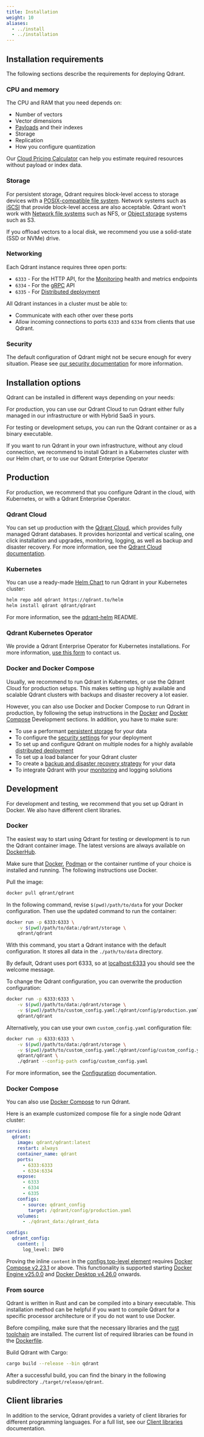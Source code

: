 ```yaml
---
title: Installation
weight: 10
aliases:
  - ../install
  - ../installation
---
```


## Installation requirements

The following sections describe the requirements for deploying Qdrant.

### CPU and memory

The CPU and RAM that you need depends on:

- Number of vectors
- Vector dimensions
- [Payloads](/documentation/concepts/payload/) and their indexes
- Storage
- Replication
- How you configure quantization

Our [Cloud Pricing Calculator](https://cloud.qdrant.io/calculator) can help you estimate required resources without payload or index data.

### Storage

For persistent storage, Qdrant requires block-level access to storage devices with a [POSIX-compatible file system](https://www.quobyte.com/storage-explained/posix-filesystem/). Network systems such as [iSCSI](https://en.wikipedia.org/wiki/ISCSI) that provide block-level access are also acceptable.
Qdrant won't work with [Network file systems](https://en.wikipedia.org/wiki/File_system#Network_file_systems) such as NFS, or [Object storage](https://en.wikipedia.org/wiki/Object_storage) systems such as S3.

If you offload vectors to a local disk, we recommend you use a solid-state (SSD or NVMe) drive.

### Networking

Each Qdrant instance requires three open ports:

* `6333` - For the HTTP API, for the [Monitoring](/documentation/guides/monitoring/) health and metrics endpoints
* `6334` - For the [gRPC](/documentation/interfaces/#grpc-interface) API
* `6335` - For [Distributed deployment](/documentation/guides/distributed_deployment/)

All Qdrant instances in a cluster must be able to:

- Communicate with each other over these ports
- Allow incoming connections to ports `6333` and `6334` from clients that use Qdrant.

### Security

The default configuration of Qdrant might not be secure enough for every situation. Please see [our security documentation](/documentation/guides/security/) for more information.

## Installation options

Qdrant can be installed in different ways depending on your needs:

For production, you can use our Qdrant Cloud to run Qdrant either fully managed in our infrastructure or with Hybrid SaaS in yours.

For testing or development setups, you can run the Qdrant container or as a binary executable.

If you want to run Qdrant in your own infrastructure, without any cloud connection, we recommend to install Qdrant in a Kubernetes cluster with our Helm chart, or to use our Qdrant Enterprise Operator

## Production

For production, we recommend that you configure Qdrant in the cloud, with Kubernetes, or with a Qdrant Enterprise Operator.

### Qdrant Cloud

You can set up production with the [Qdrant Cloud](https://qdrant.to/cloud), which provides fully managed Qdrant databases.
It provides horizontal and vertical scaling, one click installation and upgrades, monitoring, logging, as well as backup and disaster recovery. For more information, see the [Qdrant Cloud documentation](/documentation/cloud/).

### Kubernetes

You can use a ready-made [Helm Chart](https://helm.sh/docs/) to run Qdrant in your Kubernetes cluster:

```bash
helm repo add qdrant https://qdrant.to/helm
helm install qdrant qdrant/qdrant
```

For more information, see the [qdrant-helm](https://github.com/qdrant/qdrant-helm/tree/main/charts/qdrant) README.

### Qdrant Kubernetes Operator

We provide a Qdrant Enterprise Operator for Kubernetes installations. For more information, [use this form](https://qdrant.to/contact-us) to contact us.

### Docker and Docker Compose

Usually, we recommend to run Qdrant in Kubernetes, or use the Qdrant Cloud for production setups. This makes setting up highly available and scalable Qdrant clusters with backups and disaster recovery a lot easier.

However, you can also use Docker and Docker Compose to run Qdrant in production, by following the setup instructions in the [Docker](#docker) and [Docker Compose](#docker-compose) Development sections.
In addition, you have to make sure:

* To use a performant [persistent storage](#storage) for your data
* To configure the [security settings](/documentation/guides/security/) for your deployment
* To set up and configure Qdrant on multiple nodes for a highly available [distributed deployment](/documentation/guides/distributed_deployment/)
* To set up a load balancer for your Qdrant cluster
* To create a [backup and disaster recovery strategy](/documentation/concepts/snapshots/) for your data
* To integrate Qdrant with your [monitoring](/documentation/guides/monitoring/) and logging solutions

## Development

For development and testing, we recommend that you set up Qdrant in Docker. We also have different client libraries.

### Docker

The easiest way to start using Qdrant for testing or development is to run the Qdrant container image.
The latest versions are always available on [DockerHub](https://hub.docker.com/r/qdrant/qdrant/tags?page=1&ordering=last_updated).

Make sure that [Docker](https://docs.docker.com/engine/install/), [Podman](https://podman.io/docs/installation) or the container runtime of your choice is installed and running. The following instructions use Docker.

Pull the image:

```bash
docker pull qdrant/qdrant
```

In the following command, revise `$(pwd)/path/to/data` for your Docker configuration. Then use the updated command to run the container:

```bash
docker run -p 6333:6333 \
    -v $(pwd)/path/to/data:/qdrant/storage \
    qdrant/qdrant
```

With this command, you start a Qdrant instance with the default configuration.
It stores all data in the `./path/to/data` directory.

By default, Qdrant uses port 6333, so at [localhost:6333](http://localhost:6333) you should see the welcome message.

To change the Qdrant configuration, you can overwrite the production configuration:

```bash
docker run -p 6333:6333 \
    -v $(pwd)/path/to/data:/qdrant/storage \
    -v $(pwd)/path/to/custom_config.yaml:/qdrant/config/production.yaml \
    qdrant/qdrant
```

Alternatively, you can use your own `custom_config.yaml` configuration file:

```bash
docker run -p 6333:6333 \
    -v $(pwd)/path/to/data:/qdrant/storage \
    -v $(pwd)/path/to/custom_config.yaml:/qdrant/config/custom_config.yaml \
    qdrant/qdrant \
    ./qdrant --config-path config/custom_config.yaml
```

For more information, see the [Configuration](/documentation/guides/configuration/) documentation.

### Docker Compose

You can also use [Docker Compose](https://docs.docker.com/compose/) to run Qdrant.

Here is an example customized compose file for a single node Qdrant cluster:

```yaml
services:
  qdrant:
    image: qdrant/qdrant:latest
    restart: always
    container_name: qdrant
    ports:
      - 6333:6333
      - 6334:6334
    expose:
      - 6333
      - 6334
      - 6335
    configs:
      - source: qdrant_config
        target: /qdrant/config/production.yaml
    volumes:
      - ./qdrant_data:/qdrant_data

configs:
  qdrant_config:
    content: |
      log_level: INFO
```

<aside role="status">Proving the inline <code>content</code> in the <a href="https://docs.docker.com/compose/compose-file/08-configs/">configs top-level element</a> requires <a href="https://docs.docker.com/compose/release-notes/#2231">Docker Compose v2.23.1</a> or above. This functionality is supported starting <a href="https://docs.docker.com/engine/release-notes/25.0/#2500">Docker Engine v25.0.0</a> and <a href="https://docs.docker.com/desktop/release-notes/#4260">Docker Desktop v4.26.0</a> onwards.</aside>

### From source

Qdrant is written in Rust and can be compiled into a binary executable.
This installation method can be helpful if you want to compile Qdrant for a specific processor architecture or if you do not want to use Docker.

Before compiling, make sure that the necessary libraries and the [rust toolchain](https://www.rust-lang.org/tools/install) are installed.
The current list of required libraries can be found in the [Dockerfile](https://github.com/qdrant/qdrant/blob/master/Dockerfile).

Build Qdrant with Cargo:

```bash
cargo build --release --bin qdrant
```

After a successful build, you can find the binary in the following subdirectory `./target/release/qdrant`.

## Client libraries

In addition to the service, Qdrant provides a variety of client libraries for different programming languages. For a full list, see our [Client libraries](../../interfaces/#client-libraries) documentation.
